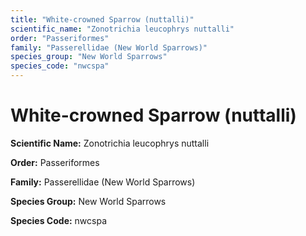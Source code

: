 ```yaml
---
title: "White-crowned Sparrow (nuttalli)"
scientific_name: "Zonotrichia leucophrys nuttalli"
order: "Passeriformes"
family: "Passerellidae (New World Sparrows)"
species_group: "New World Sparrows"
species_code: "nwcspa"
---
```


# White-crowned Sparrow (nuttalli)

**Scientific Name:** Zonotrichia leucophrys nuttalli

**Order:** Passeriformes

**Family:** Passerellidae (New World Sparrows)

**Species Group:** New World Sparrows

**Species Code:** nwcspa
